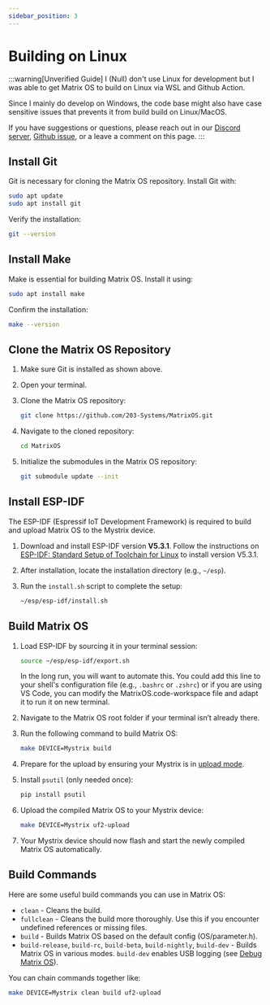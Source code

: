 ```yaml
---
sidebar_position: 3
---
```


# Building on Linux

:::warning[Unverified Guide]
I (Null) don't use Linux for development but I was able to get Matrix OS to build on Linux via WSL and Github Action.

Since I mainly do develop on Windows, the code base might also have case sensitive issues that prevents it from build build on Linux/MacOS.

If you have suggestions or questions, please reach out in our [Discord server](https://discord.gg/rRVCBHHPfw), [Github issue](https://github.com/203-Systems/Matrix-Wiki), or a leave a comment on this page.
:::

## Install Git

Git is necessary for cloning the Matrix OS repository. Install Git with:

```bash
sudo apt update
sudo apt install git
```

Verify the installation:

```bash
git --version
```

## Install Make

Make is essential for building Matrix OS. Install it using:

```bash
sudo apt install make
```

Confirm the installation:

```bash
make --version
```

## Clone the Matrix OS Repository

1. Make sure Git is installed as shown above.

2. Open your terminal.

3. Clone the Matrix OS repository:

   ```bash
   git clone https://github.com/203-Systems/MatrixOS.git
   ```

4. Navigate to the cloned repository:

   ```bash
   cd MatrixOS
   ```

5. Initialize the submodules in the Matrix OS repository:

   ```bash
   git submodule update --init
   ```

## Install ESP-IDF

The ESP-IDF (Espressif IoT Development Framework) is required to build and upload Matrix OS to the Mystrix device.

1. Download and install ESP-IDF version **V5.3.1**. Follow the instructions on [ESP-IDF: Standard Setup of Toolchain for Linux](https://docs.espressif.com/projects/esp-idf/en/stable/esp32/get-started/linux-setup.html) to install version V5.3.1.

2. After installation, locate the installation directory (e.g., `~/esp`).

3. Run the `install.sh` script to complete the setup:

   ```bash
   ~/esp/esp-idf/install.sh
   ```

## Build Matrix OS

1. Load ESP-IDF by sourcing it in your terminal session:

   ```bash
   source ~/esp/esp-idf/export.sh
   ```

    In the long run, you will want to automate this. You could add this line to your shell's configuration file (e.g., `.bashrc` or `.zshrc`) or if you are using VS Code, you can modify the MatrixOS.code-workspace file and adapt it to run it on new terminal.

2. Navigate to the Matrix OS root folder if your terminal isn’t already there.

3. Run the following command to build Matrix OS:

   ```bash
   make DEVICE=Mystrix build
   ```

4. Prepare for the upload by ensuring your Mystrix is in [upload mode](/docs/Mystrix/MystrixSpecific/UpdateMatrixOS#enter-os-update-mode).

5. Install `psutil` (only needed once):

   ```bash
   pip install psutil
   ```

6. Upload the compiled Matrix OS to your Mystrix device:

   ```bash
   make DEVICE=Mystrix uf2-upload
   ```

7. Your Mystrix device should now flash and start the newly compiled Matrix OS automatically.

## Build Commands

Here are some useful build commands you can use in Matrix OS:

- `clean` - Cleans the build.
- `fullclean` - Cleans the build more thoroughly. Use this if you encounter undefined references or missing files.
- `build` - Builds Matrix OS based on the default config (OS/parameter.h).
- `build-release`, `build-rc`, `build-beta`, `build-nightly`, `build-dev` - Builds Matrix OS in various modes. `build-dev` enables USB logging (see [Debug Matrix OS](/docs/Developer/DebugMatrixOS/DebugMatrixOSCpp)).

You can chain commands together like:
```bash
make DEVICE=Mystrix clean build uf2-upload
```